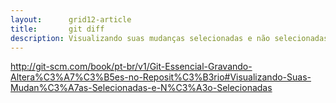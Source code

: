 ```yaml
---
layout:      grid12-article
title:       git diff
description: Visualizando suas mudanças selecionadas e não selecionadas
---
```



http://git-scm.com/book/pt-br/v1/Git-Essencial-Gravando-Altera%C3%A7%C3%B5es-no-Reposit%C3%B3rio#Visualizando-Suas-Mudan%C3%A7as-Selecionadas-e-N%C3%A3o-Selecionadas